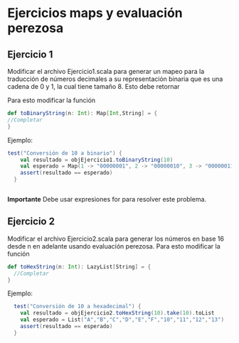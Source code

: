 # Ejercicios maps y evaluación perezosa

## Ejercicio 1

Modificar el archivo Ejercicio1.scala para generar un mapeo para la traducción de números decimales a su representación binaria que es una cadena de 0 y 1, la cual tiene tamaño 8. Esto debe retornar

Para esto modificar la función

```scala
def toBinaryString(n: Int): Map[Int,String] = {
//Completar
}
```

Ejemplo:

```scala
test("Conversión de 10 a binario") {
    val resultado = objEjercicio1.toBinaryString(10)
    val esperado = Map(1 -> "00000001", 2 -> "00000010", 3 -> "00000011", 4 -> "00000100", 5 -> "00000101", 6 -> "00000110", 7 -> "00000111", 8 -> "00001000", 9 -> "00001001", 10 -> "00001010")
    assert(resultado == esperado)
  }
```

```

```

**Importante** Debe usar expresiones for para resolver este problema.

## Ejercicio 2

Modificar el archivo Ejercicio2.scala para generar los números en base 16 desde n en adelante usando evaluación perezosa. Para esto modificar la función

```scala
def toHexString(n: Int): LazyList[String] = {
  //Completar
}
```

Ejemplo:

```scala
  test("Conversión de 10 a hexadecimal") {
    val resultado = objEjercicio2.toHexString(10).take(10).toList
    val esperado = List("A","B","C","D","E","F","10","11","12","13")
    assert(resultado == esperado)
  }
```
